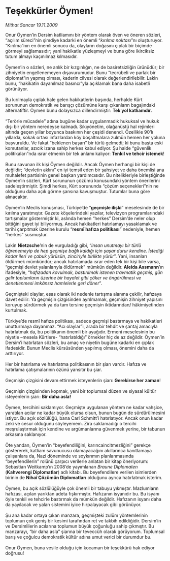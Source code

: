 # Teşekkürler Öymen!

*Mithat Sancar 19.11.2009*

<div class="taraf_structure_2col_1zq">
<div class="margen_n">



 <p>Onur Öymen’in Dersim katliamını bir yöntem olarak öven ve öneren sözleri, “açılım süreci”nin şimdiye kadarki en önemli “<i>kırılma noktası</i>”nı oluşturuyor. “Kırılma”nın en önemli sonucu da, olayların doğasını çıplak bir biçimde görmeyi sağlamasıdır; yani hakikatle yüzleşmeyi ve buna göre ikirciksiz tutum almayı kaçınılmaz kılmasıdır. <br/><br/>Öymen’in o sözleri, ne anlık bir kızgınlığın, ne de basiretsizliğin ürünüdür; bir zihniyetin engellenemeyen dışavurumudur. Bunu “tecrübeli ve parlak bir diplomat”ın yapmış olması, kaderin cilvesi olarak değerlendirilebilir. Lakin bunu, “hakikatin dayanılmaz basıncı”yla açıklamak bana daha isabetli görünüyor. <br/><br/>Bu kırılmayla çıplak hale gelen hakikatlerin başında, herhalde Kürt sorununun demokratik ve barışçı çözümüne karşı çıkanların bagajındaki alternatiftir. Öymen bunu dolaysızca dillendirmiştir: <b>Tek yol katliamdır.</b> <br/><br/>“Terörle mücadele” adına bugüne kadar uygulanmadık hukuksal ve hukuk dışı bir yöntem neredeyse kalmadı. Sıkıyönetim, olağanüstü hal rejimleri altında geçen yıllar boyunca baskının her çeşidi denendi. Özellikle 90’lı yıllarda, sokak ortası infazlardan köy boşaltmalara zulmün hemen her yoluna başvuruldu. Ve fakat “beklenen başarı” bir türlü gelmedi; ki bunu başta eski komutanlar, azıcık izana sahip herkes kabul ediyor. Şu halde “güvenlik politikaları”nda ısrar etmenin bir tek anlamı kalıyor: <b>Tenkil ve tehcir istemek</b>! <br/><br/>Bunu savunan ilk kişi Öymen değildir. Ancak Öymen herhangi bir kişi de değildir; “devletin aklını” en iyi temsil eden bir şahsiyet ve daha önemlisi ana muhalefet partisinin genel başkan yardımcısıdır. Bu nitelikleriyle birleştiğinde Öymen’in sözleri, Kürt sorununun çözümü konusundaki yöntem önerilerini sadeleştirmiştir. Şimdi herkes, Kürt sorununda “çözüm seçenekleri”nin ne olduğunu daha açık görme şansına kavuşmuştur. Tutumlar buna göre alınacaktır. <br/><br/>Öymen’in Meclis konuşması, Türkiye’de “<b>geçmişle ilişki</b>” meselesinde de bir kırılma yaratmıştır. Gazete köşelerindeki yazılar, televizyon programlarındaki tartışmalar göstermiştir ki, aslında hemen “herkes” Dersim’de neler olup bittiğini gayet iyi biliyormuş. Ancak hakikatleri hatırlamayı yasaklamak ve tarihi çarpıtmak üzerine kurulu “<b>resmî hafıza politikası</b>” nedeniyle, hemen “herkes” susmuştur. <br/><br/>Lakin <b>Nietzsche</b>’nin de vurguladığı gibi, “<i>insan unutmayı bir türlü öğrenemeyip de hep geçmişe bağlı kaldığı için şaşar durur kendine. İstediği kadar ileri ve çabuk yürüsün, zinciriyle birlikte yürür</i>”. Yani, insanları öldürmek mümkündür; ancak hatırlamada ısrar eden tek bir kişi bile varsa, “geçmişi devlet yalanlarıyla öldürmek” mümkün değildir. <b>Aleida Assmann</b>’ın ifadesiyle, “<i>hafızadan kovulmak, bastırılmak istenen travmatik geçmiş, gün gelir toplumların üzerine bir hayalet gibi çöker ve öngörülmesi ve denetlenmesi imkânsız hamlelerle geri döner</i>”. <br/><br/>Geçmişteki olaylar, esas olarak iki nedenle tartışma alanına çekilir, hafızaya davet edilir: Ya geçmişin çizgisinden ayrılmamak, geçmişin zihniyet yapısını koruyup sürdürmek ya da tam tersine geçmişin iktidarından/ hâkimiyetinden kurtulmak. <br/><br/>Türkiye’de resmî hafıza politikası, sadece geçmişi bastırmaya ve hakikatleri unutturmaya dayanmaz. “Acı olaylar”ı, arada bir tehdit ve şantaj amacıyla hatırlatmak da, bu politikanın önemli bir ayağıdır. Ermeni meselesinin bu niyetle –mesela Kürtlere- “hatırlatıldığı” örnekler hiç de az değildir. Öymen’in Dersim’i hatırlatan sözleri, bu amaç ve niyetin bugüne kadarki en çıplak ifadesidir. Bunun Meclis kürsüsünden yapılmış olması, önemini daha da arttırıyor. <br/><br/>Her bir hatırlama ve hatırlatma politikasının bir şiarı vardır. Hafıza ve hatırlama çatışmalarının özünü yansıtır bu şiar. <br/><br/>Geçmişin çizgisini devam ettirmek isteyenlerin şiarı: <b>Gerekirse her zaman</b>! <br/><br/>Geçmişin çizgisinden kopmak, yeni bir toplumsal düzen ve siyasal kültür isteyenlerin şiarı: <b>Bir daha asla!</b> <br/><br/>Öymen, tercihini saklamıyor. Geçmişte uygulanan yöntem ne kadar vahşice, yaratılan acılar ne kadar büyük olursa olsun, bunun bugün de sürdürülmesini istiyor. Bu açık sözlülüğü, bana Carl Schmitt’i hatırlatıyor. Ancak onun kadar zeki ve cesur olduğunu söyleyemem. Zira saklamadığı o tercihi meşrulaştırmak için kendine ve argümanlarına güvenmek yerine, bir tabunun arkasına saklanıyor. <br/><br/>Öte yandan, Öymen’in “beyefendiliğini, karıncaincitmezliğini” gerekçe göstererek, katliam savunucusu olamayacağını akıllarınca kanıtlamaya çalışanlara da, Nazi döneminde ve soykırımın planlanmasında “beyefendilerin” rolünü çarpıcı verilerle anlatan bir kitap öneriyorum: Sebastian Weitkamp’ın 2008’de yayımlanan <i>Braune Diplomaten</i> (<b>Kahverengi Diplomatlar</b>) adlı kitabı. Bu beyefendilere verilen isimlerden birinin de <b>Nihaî Çözümün Diplomatları</b> olduğunu ayrıca hatırlatmak isterim. <br/><br/>Öymen, bu açık sözlülüğüyle çok önemli bir tabuyu yıkmıştır. Mazlumların hafızası, açılan yarıktan adeta fışkırmıştır. Hafızanın isyanıdır bu. Bu isyanı öyle tenkil ve tehcirle bastırmak da mümkün değildir. Hafızanın isyanı daha da yayılacak ve yalan sistemini iyice hırpalayacak gibi görünüyor. <br/><br/>Şu ana kadar ortaya çıkan manzara, geçmişteki zulüm yöntemlerinin toplumun çok geniş bir kesimi tarafından ret ve takbih edildiğidir. Dersim’in ve Dersimlilerin acılarına toplumun büyük çoğunluğu sahip çıkmıştır. Bu manzarayı, “bir daha asla” şiarına bir teveccüh olarak görüyorum. Toplumsal barış ve çoğulcu demokratik kültür adına umut verici bir durumdur bu. <br/><br/>Onur Öymen, buna vesile olduğu için kocaman bir teşekkürü hak ediyor doğrusu!</p>
<br/>
<br/>
<br/>



<br/>


<div id="taraf_not">
</div>

</div>


</div>
